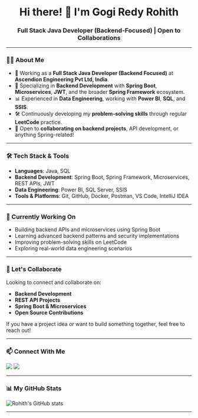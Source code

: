 <h1 align="center">Hi there! 👋 I'm Gogi Redy Rohith</h1>
<h3 align="center">Full Stack Java Developer (Backend-Focused) | Open to Collaborations</h3>

---

### 👨‍💻 About Me

- 💼 Working as a **Full Stack Java Developer (Backend Focused)** at **Ascendion Engineering Pvt Ltd, India**.
- 🚀 Specializing in **Backend Development** with **Spring Boot**, **Microservices**, **JWT**, and the broader **Spring Framework** ecosystem.
- 📊 Experienced in **Data Engineering**, working with **Power BI**, **SQL**, and **SSIS**.
- 🛠️ Continuously developing my **problem-solving skills** through regular **LeetCode** practice.
- 🤝 Open to **collaborating on backend projects**, API development, or anything Spring-related!

---

### 🛠️ Tech Stack & Tools

- **Languages**: Java, SQL
- **Backend Development**: Spring Boot, Spring Framework, Microservices, REST APIs, JWT
- **Data Engineering**: Power BI, SQL Server, SSIS
- **Tools & Platforms**: Git, GitHub, Docker, Postman, VS Code, IntelliJ IDEA

---

### 🚀 Currently Working On

- Building backend APIs and microservices using Spring Boot  
- Learning advanced backend patterns and security implementations  
- Improving problem-solving skills on LeetCode  
- Exploring real-world data engineering scenarios

---

### 🤝 Let's Collaborate

Looking to connect and collaborate on:
- **Backend Development**
- **REST API Projects**
- **Spring Boot & Microservices**
- **Open Source Contributions**

If you have a project idea or want to build something together, feel free to reach out!

---

### 📫 Connect With Me

<p align="left">
  <a href="https://github.com/rohithgogi" target="_blank"><img src="https://img.icons8.com/ios-glyphs/30/github.png"/></a>
  <a href="https://www.linkedin.com/in/gogi-redy-rohith-5ab17b246/" target="_blank"><img src="https://img.icons8.com/ios-filled/30/linkedin.png"/></a>
</p>

---

### 📊 My GitHub Stats

![Rohith's GitHub stats](https://github-readme-stats.vercel.app/api?username=rohithgogi&show_icons=true&theme=dark)

---
